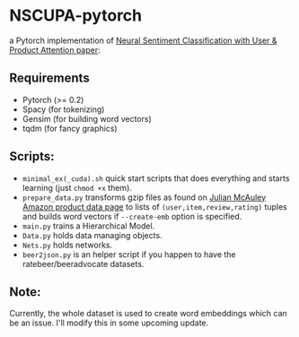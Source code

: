 # NSCUPA-pytorch
a Pytorch implementation of [Neural Sentiment Classification with User &amp; Product Attention paper](https://aclweb.org/anthology/D16-1171): 

## Requirements
- Pytorch (>= 0.2)
- Spacy (for tokenizing)
- Gensim (for building word vectors)
- tqdm (for fancy graphics)

## Scripts:
- `minimal_ex(_cuda).sh` quick start scripts that does everything and starts learning (just `chmod +x` them).
- `prepare_data.py` transforms gzip files as found on [Julian McAuley Amazon product data page](http://jmcauley.ucsd.edu/data/amazon/) to lists of `(user,item,review,rating)` tuples and builds word vectors if `--create-emb` option is specified.
- `main.py` trains a Hierarchical Model.
- `Data.py` holds data managing objects.
- `Nets.py` holds networks.
- `beer2json.py` is an helper script if you happen to have the ratebeer/beeradvocate datasets.

## Note:
Currently, the whole dataset is used to create word embeddings which can be an issue. I'll modify this in some upcoming update.
